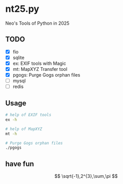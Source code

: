 # nt25.py

Neo's Tools of Python in 2025

## TODO

- [x] fio
- [x] sqlite
- [x] ex: EXIF tools with Magic
- [x] mt: MapXYZ Transfer tool
- [x] pgogs: Purge Gogs orphan files
- [ ] mysql
- [ ] redis

## Usage

```sh
# help of EXIF tools
ex -h

# help of MapXYZ
mt -h

# Purge Gogs orphan files
./pgogs
```

## have fun

$$
\sqrt{-1},2^{3},\sum,\pi
$$

